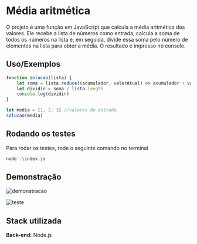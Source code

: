 # Média aritmética 

O projeto é uma função em JavaScript que calcula a média aritmética dos valores. Ele recebe a lista de números como entrada, calcula a soma de todos os números na lista e, em seguida, divide essa soma pelo número de elementos na lista para obter a média. O resultado é impresso no console.




## Uso/Exemplos

```javascript
function solucao(lista) {
    let soma = lista.reduce((acumulador, valorAtual) => acumulador + valorAtual, 0)
    let dividir = soma / lista.length
    console.log(dividir)
}

let media = [1, 2, 3] //valores de entrada
solucao(media)
```


## Rodando os testes

Para rodar os testes, rode o seguinte comando no terminal

```bash
node .\index.js
```


## Demonstração

![demonstracao](https://imgur.com/TyM7EMy)

![teste](https://imgur.com/ysGgAUw)


## Stack utilizada



**Back-end:** Node.js